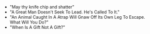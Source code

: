 - "May thy knife chip and shatter"
- "A Great Man Doesn't Seek To Lead. He's Called To It."
- "An Animal Caught In A Atrap Will Gnaw Off Its Own Leg To Escape. What Will You Do?"
- "When Is A Gift Not A Gift?"
